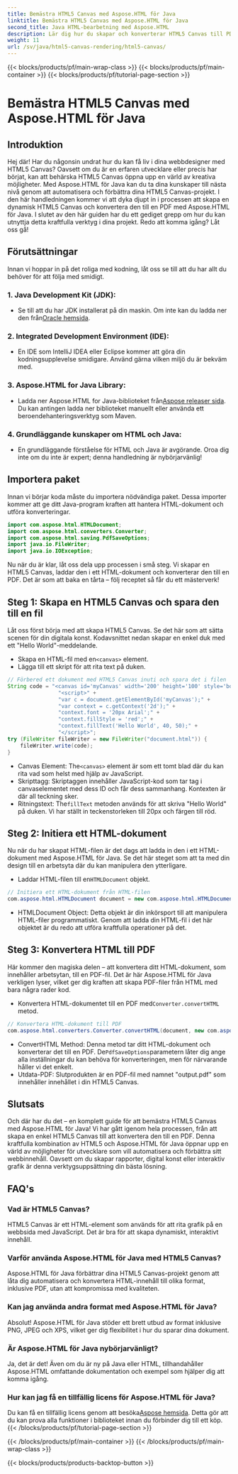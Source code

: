 ```yaml
---
title: Bemästra HTML5 Canvas med Aspose.HTML för Java
linktitle: Bemästra HTML5 Canvas med Aspose.HTML för Java
second_title: Java HTML-bearbetning med Aspose.HTML
description: Lär dig hur du skapar och konverterar HTML5 Canvas till PDF med Aspose.HTML för Java. Den här guiden är perfekt för utvecklare som vill förbättra sina webbprojekt.
weight: 11
url: /sv/java/html5-canvas-rendering/html5-canvas/
---
```


{{< blocks/products/pf/main-wrap-class >}}
{{< blocks/products/pf/main-container >}}
{{< blocks/products/pf/tutorial-page-section >}}

# Bemästra HTML5 Canvas med Aspose.HTML för Java

## Introduktion
Hej där! Har du någonsin undrat hur du kan få liv i dina webbdesigner med HTML5 Canvas? Oavsett om du är en erfaren utvecklare eller precis har börjat, kan att behärska HTML5 Canvas öppna upp en värld av kreativa möjligheter. Med Aspose.HTML för Java kan du ta dina kunskaper till nästa nivå genom att automatisera och förbättra dina HTML5 Canvas-projekt. I den här handledningen kommer vi att dyka djupt in i processen att skapa en dynamisk HTML5 Canvas och konvertera den till en PDF med Aspose.HTML för Java. I slutet av den här guiden har du ett gediget grepp om hur du kan utnyttja detta kraftfulla verktyg i dina projekt. Redo att komma igång? Låt oss gå!
## Förutsättningar
Innan vi hoppar in på det roliga med kodning, låt oss se till att du har allt du behöver för att följa med smidigt.
### 1. Java Development Kit (JDK):
   -  Se till att du har JDK installerat på din maskin. Om inte kan du ladda ner den från[Oracle hemsida](https://www.oracle.com/java/technologies/javase-jdk11-downloads.html).
### 2. Integrated Development Environment (IDE):
   - En IDE som IntelliJ IDEA eller Eclipse kommer att göra din kodningsupplevelse smidigare. Använd gärna vilken miljö du är bekväm med.
### 3. Aspose.HTML for Java Library:
   -  Ladda ner Aspose.HTML for Java-biblioteket från[Aspose releaser sida](https://releases.aspose.com/html/java/). Du kan antingen ladda ner biblioteket manuellt eller använda ett beroendehanteringsverktyg som Maven.
### 4. Grundläggande kunskaper om HTML och Java:
   - En grundläggande förståelse för HTML och Java är avgörande. Oroa dig inte om du inte är expert; denna handledning är nybörjarvänlig!
## Importera paket
Innan vi börjar koda måste du importera nödvändiga paket. Dessa importer kommer att ge ditt Java-program kraften att hantera HTML-dokument och utföra konverteringar.
```java
import com.aspose.html.HTMLDocument;
import com.aspose.html.converters.Converter;
import com.aspose.html.saving.PdfSaveOptions;
import java.io.FileWriter;
import java.io.IOException;
```
Nu när du är klar, låt oss dela upp processen i små steg. Vi skapar en HTML5 Canvas, laddar den i ett HTML-dokument och konverterar den till en PDF. Det är som att baka en tårta – följ receptet så får du ett mästerverk!
## Steg 1: Skapa en HTML5 Canvas och spara den till en fil
Låt oss först börja med att skapa HTML5 Canvas. Se det här som att sätta scenen för din digitala konst. Kodavsnittet nedan skapar en enkel duk med ett "Hello World"-meddelande.

-  Skapa en HTML-fil med en`<canvas>` element.
- Lägga till ett skript för att rita text på duken.
```java
// Förbered ett dokument med HTML5 Canvas inuti och spara det i filen 'document.html'
String code = "<canvas id='myCanvas' width='200' height='100' style='border:1px solid #d3d3d3;'></canvas>" +
				"<script>" +
				"var c = document.getElementById('myCanvas');" +
				"var context = c.getContext('2d');" +
				"context.font = '20px Arial';" +
				"context.fillStyle = 'red';" +
				"context.fillText('Hello World', 40, 50);" +
				"</script>";
try (FileWriter fileWriter = new FileWriter("document.html")) {
    fileWriter.write(code);
}
```

-  Canvas Element: The`<canvas>` element är som ett tomt blad där du kan rita vad som helst med hjälp av JavaScript.
- Skripttagg: Skriptaggen innehåller JavaScript-kod som tar tag i canvaselementet med dess ID och får dess sammanhang. Kontexten är där all teckning sker.
-  Ritningstext: The`fillText` metoden används för att skriva "Hello World" på duken. Vi har ställt in teckenstorleken till 20px och färgen till röd.
## Steg 2: Initiera ett HTML-dokument
Nu när du har skapat HTML-filen är det dags att ladda in den i ett HTML-dokument med Aspose.HTML för Java. Se det här steget som att ta med din design till en arbetsyta där du kan manipulera den ytterligare.

-  Laddar HTML-filen till en`HTMLDocument` objekt.
```java
// Initiera ett HTML-dokument från HTML-filen
com.aspose.html.HTMLDocument document = new com.aspose.html.HTMLDocument("document.html");
```

- HTMLDocument Object: Detta objekt är din inkörsport till att manipulera HTML-filer programmatiskt. Genom att ladda din HTML-fil i det här objektet är du redo att utföra kraftfulla operationer på det.
## Steg 3: Konvertera HTML till PDF
Här kommer den magiska delen – att konvertera ditt HTML-dokument, som innehåller arbetsytan, till en PDF-fil. Det är här Aspose.HTML för Java verkligen lyser, vilket ger dig kraften att skapa PDF-filer från HTML med bara några rader kod.

-  Konvertera HTML-dokumentet till en PDF med`Converter.convertHTML` metod.
```java
// Konvertera HTML-dokument till PDF
com.aspose.html.converters.Converter.convertHTML(document, new com.aspose.html.saving.PdfSaveOptions(), "output.pdf");
```

-  ConvertHTML Method: Denna metod tar ditt HTML-dokument och konverterar det till en PDF. De`PdfSaveOptions`parametern låter dig ange alla inställningar du kan behöva för konverteringen, men för närvarande håller vi det enkelt.
- Utdata-PDF: Slutprodukten är en PDF-fil med namnet "output.pdf" som innehåller innehållet i din HTML5 Canvas.

## Slutsats
Och där har du det – en komplett guide för att bemästra HTML5 Canvas med Aspose.HTML för Java! Vi har gått igenom hela processen, från att skapa en enkel HTML5 Canvas till att konvertera den till en PDF. Denna kraftfulla kombination av HTML5 och Aspose.HTML för Java öppnar upp en värld av möjligheter för utvecklare som vill automatisera och förbättra sitt webbinnehåll. Oavsett om du skapar rapporter, digital konst eller interaktiv grafik är denna verktygsuppsättning din bästa lösning.
## FAQ's
### Vad är HTML5 Canvas?
HTML5 Canvas är ett HTML-element som används för att rita grafik på en webbsida med JavaScript. Det är bra för att skapa dynamiskt, interaktivt innehåll.
### Varför använda Aspose.HTML för Java med HTML5 Canvas?
Aspose.HTML för Java förbättrar dina HTML5 Canvas-projekt genom att låta dig automatisera och konvertera HTML-innehåll till olika format, inklusive PDF, utan att kompromissa med kvaliteten.
### Kan jag använda andra format med Aspose.HTML för Java?
Absolut! Aspose.HTML för Java stöder ett brett utbud av format inklusive PNG, JPEG och XPS, vilket ger dig flexibilitet i hur du sparar dina dokument.
### Är Aspose.HTML för Java nybörjarvänligt?
Ja, det är det! Även om du är ny på Java eller HTML, tillhandahåller Aspose.HTML omfattande dokumentation och exempel som hjälper dig att komma igång.
### Hur kan jag få en tillfällig licens för Aspose.HTML för Java?
 Du kan få en tillfällig licens genom att besöka[Aspose hemsida](https://purchase.aspose.com/temporary-license/). Detta gör att du kan prova alla funktioner i biblioteket innan du förbinder dig till ett köp.
{{< /blocks/products/pf/tutorial-page-section >}}

{{< /blocks/products/pf/main-container >}}
{{< /blocks/products/pf/main-wrap-class >}}

{{< blocks/products/products-backtop-button >}}
